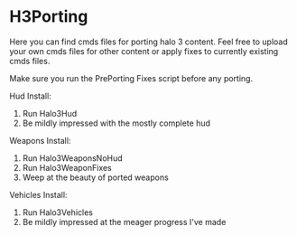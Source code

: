 # H3Porting
Here you can find cmds files for porting halo 3 content. Feel free to upload your own cmds files for other content or apply fixes to currently existing cmds files.

Make sure you run the PrePorting Fixes script before any porting.

Hud Install:
1. Run Halo3Hud
2. Be mildly impressed with the mostly complete hud

Weapons Install:
1. Run Halo3WeaponsNoHud
2. Run Halo3WeaponFixes
3. Weep at the beauty of ported weapons

Vehicles Install:
1. Run Halo3Vehicles
2. Be mildly impressed at the meager progress I've made
